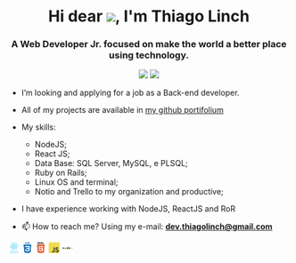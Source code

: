 <h1 align="center">Hi dear <img src="https://raw.githubusercontent.com/kaueMarques/kaueMarques/master/hi.gif" width="30px">, I'm Thiago Linch</h1>
<h3 align="center">A Web Developer Jr. focused on make the world a better place using technology.</h3>

<div align="center">
  <a href="https://github.com/devthiagolinch"></a>
  <img height="180em" src="https://github-readme-stats.vercel.app/api?username=devthiagolinch&show_icons=true&include_all_commits=true&count_private=true"/>
  
  <img height="180rem" src="https://github-readme-stats.vercel.app/api/top-langs/?username=devthiagolinch" />
</div>

* I’m looking and applying for a job as a Back-end developer.

* All of my projects are available in <a href="https://github.com/devthiagolinch">my github portifolium</a>

* My skills:
  * NodeJS;
  * React JS;
  * Data Base: SQL Server, MySQL, e PLSQL;
  * Ruby on Rails;
  * Linux OS and terminal;
  * Notio and Trello to my organization and productive;

* I have experience working with NodeJS, ReactJS and RoR

* 📫 How to reach me? Using my e-mail: **dev.thiagolinch@gmail.com**

<p align="left">
<img src="https://raw.githubusercontent.com/devicons/devicon/master/icons/react/react-original-wordmark.svg" alt="react" width="20" height="20"/>
<img src="https://raw.githubusercontent.com/devicons/devicon/master/icons/css3/css3-plain-wordmark.svg" alt="css3"  width="20" height="20"/>
<img src="https://raw.githubusercontent.com/devicons/devicon/master/icons/html5/html5-original-wordmark.svg" alt="html5"  width="20" height="20"/>
<img src="https://raw.githubusercontent.com/devicons/devicon/master/icons/javascript/javascript-original.svg" alt="javascript" width="20" height="20"/>
<img src="https://raw.githubusercontent.com/devicons/devicon/master/icons/nodejs/nodejs-original-wordmark.svg" alt="nodejs" width="20" height="20"/></p><p align="center">
</p>
